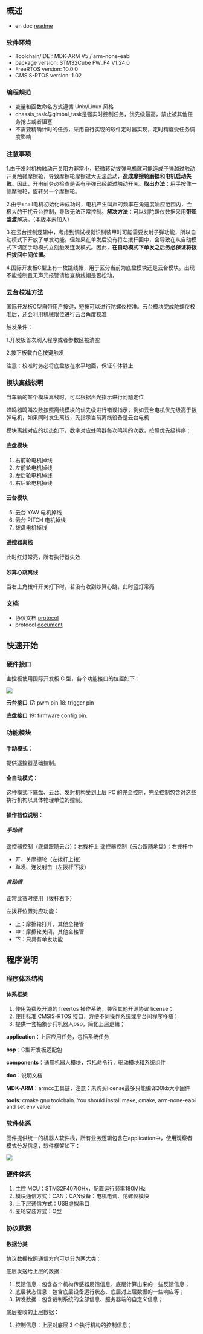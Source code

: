 
## 概述

- en doc   [readme](doc/en/readme.md)

### 软件环境

 - Toolchain/IDE : MDK-ARM V5 / arm-none-eabi
 - package version: STM32Cube FW_F4 V1.24.0
 - FreeRTOS version: 10.0.0
 - CMSIS-RTOS version: 1.02

### 编程规范

- 变量和函数命名方式遵循 Unix/Linux 风格
- chassis\_task与gimbal\_task是强实时控制任务，优先级最高，禁止被其他任务抢占或者阻塞
- 不需要精确计时的任务，采用自行实现的软件定时器实现，定时精度受任务调度影响

### 注意事项

1.由于发射机构触动开关阻力非常小，轻微转动拨弹电机就可能造成子弹越过触动开关触碰摩擦轮，导致摩擦轮摩擦过大无法启动，**造成摩擦轮磨损和电机启动失败**。因此，开电前务必检查是否有子弹已经越过触动开关。**取出办法**：用手按住一侧摩擦轮，旋转另一个摩擦轮。

2.由于snail电机初始化未成功时，电机产生叫声的频率在角速度响应范围内，会极大的干扰云台控制，导致无法正常控制。**解决方法**：可以对陀螺仪数据采用**带阻滤波**解决。（本版本未加入）

3.在云台控制逻辑中，考虑到调试视觉识别装甲时可能需要发射子弹功能，所以自动模式下开放了单发功能。但如果在单发后没有将左拨杆回中，会导致在从自动模式下切回手动模式立刻触发连发模式。因此，**在自动模式下单发之后务必保证将拨杆拨回中间位置。**

4.国际开发板C型上有一枚跳线帽，用于区分当前为底盘模块还是云台模块。出现不能控制且无声光报警请检查跳线帽是否松动，

### 云台校准方法

国际开发板C型自带用户按键，短按可以进行陀螺仪校准。云台模块完成陀螺仪校准后，还会利用机械限位进行云台角度校准

触发条件：

1.开发板首次刷入程序或者参数区被清空

2.按下板载白色按键触发

注意：校准时务必将底盘放在水平地面，保证车体静止

### 模块离线说明

当车辆的某个模块离线时，可以根据声光指示进行问题定位

蜂鸣器鸣叫次数按照离线模块的优先级进行错误指示，例如云台电机优先级高于拨弹电机，如果同时发生离线，先指示当前离线设备是云台电机

模块离线对应的状态如下，数字对应蜂鸣器每次鸣叫的次数，按照优先级排序：

#### 底盘模块

1. 右前轮电机掉线
2. 左前轮电机掉线
3. 左后轮电机掉线
4. 右后轮电机掉线

#### 云台模块

5. 云台 YAW 电机掉线
6. 云台 PITCH 电机掉线
7. 拨盘电机掉线

#### 遥控器离线

此时红灯常亮，所有执行器失效

#### 妙算心跳离线

当右上角拨杆开关打下时，若没有收到妙算心跳，此时蓝灯常亮

### 文档

- 协议文档  [protocol](doc/ch/protocol.md)
- protocol [document](doc/en/protocol.md)

## 快速开始

### 硬件接口

主控板使用国际开发板 C 型，各个功能接口的位置如下：

![](doc/image/hardware.png)

**云台接口**
17: pwm pin
18: trigger pin

**底盘接口**
19: firmware config pin.

### 功能模块

#### 手动模式：

提供遥控器基础控制。

#### 全自动模式：

这种模式下底盘、云台、发射机构受到上层 PC 的完全控制，完全控制包含对这些执行机构以具体物理单位的控制。

#### 操作档位说明：

##### 手动档

遥控器控制（底盘跟随云台）：右拨杆上
遥控器控制（云台跟随地盘）：右拨杆中

- 开、关摩擦轮（左拨杆上拨）
- 单发、连发射击（左拨杆下拨）

##### 自动档

正常比赛时使用（拨杆右下）

左拨杆位置对应功能：

- 上：摩擦轮打开，其他全接管
- 中：摩擦轮关闭，其他全接管
- 下：只具有单发功能

## 程序说明

### 程序体系结构

#### 体系框架

1. 使用免费及开源的 freertos 操作系统，兼容其他开源协议 license；
2. 使用标准 CMSIS-RTOS 接口，方便不同操作系统或平台间程序移植；
3. 提供一套抽象步兵机器人bsp，简化上层逻辑；

**application**：上层应用任务，包括系统任务

**bsp**：C型开发板适配包

**components**：通用机器人模块，包括命令行，驱动模块和系统组件

**doc**：说明文档

**MDK-ARM**：armcc工具链，注意：未购买license最多只能编译20kb大小固件

**tools**: cmake gnu toolchain. You should install make, cmake, arm-none-eabi and set env value.

### 软件体系

固件提供统一的机器人软件栈，所有业务逻辑包含在application中，使用观察者模式分发信息，软件框架如下：

![](doc/image/software.png)

### 硬件体系

1. 主控 MCU：STM32F407IGHx，配置运行频率180MHz
2. 模块通信方式：CAN；CAN设备：电机电调、陀螺仪模块
3. 上下层通信方式：USB虚拟串口
4. 麦轮安装方式：O型

### 协议数据

#### 数据分类

协议数据按照通信方向可以分为两大类：

底层发送给上层的数据：

1. 反馈信息：包含各个机构传感器反馈信息、底层计算出来的一些反馈信息；
2. 底层状态信息：包含底层设备运行状态、底层对上层数据的一些响应等；
3. 转发数据：包含裁判系统的全部信息、服务器端的自定义信息；

底层接收的上层数据：

1. 控制信息：上层对底层 3 个执行机构的控制信息；
